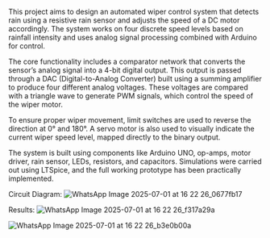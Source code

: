 This project aims to design an automated wiper control system that detects rain using a resistive rain sensor and adjusts the speed of a DC motor accordingly. The system works on four discrete speed levels based on rainfall intensity and uses analog signal processing combined with Arduino for control.

The core functionality includes a comparator network that converts the sensor’s analog signal into a 4-bit digital output. This output is passed through a DAC (Digital-to-Analog Converter) built using a summing amplifier to produce four different analog voltages. These voltages are compared with a triangle wave to generate PWM signals, which control the speed of the wiper motor.

To ensure proper wiper movement, limit switches are used to reverse the direction at 0° and 180°. A servo motor is also used to visually indicate the current wiper speed level, mapped directly to the binary output.

The system is built using components like Arduino UNO, op-amps, motor driver, rain sensor, LEDs, resistors, and capacitors. Simulations were carried out using LTSpice, and the full working prototype has been practically implemented.

Circuit Diagram:
![WhatsApp Image 2025-07-01 at 16 22 26_0677fb17](https://github.com/user-attachments/assets/8760eb40-9bab-4832-aa25-a495b1ad5378)

Results:
![WhatsApp Image 2025-07-01 at 16 22 26_f317a29a](https://github.com/user-attachments/assets/b769af58-85e8-4db2-bd39-48546ef5034f)

![WhatsApp Image 2025-07-01 at 16 22 26_b3e0b00a](https://github.com/user-attachments/assets/02b39c14-a0e3-44e4-9f69-da08d5ae8b96)
